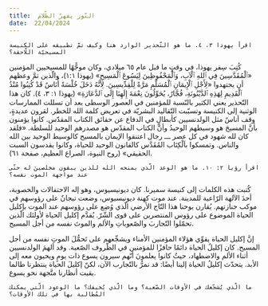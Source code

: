 ```yaml
---
title:  النّور يقهرُ الظّلام
date:  22/04/2024
---
```


`اقرأ يهوذا ٣، ٤. ما هو التّحذير الوارد هنا وكيف تمَّ تطبيقه على الكنيسة المسيحيّة اللّاحقة؟`

كُتِبَ سِفر يهوذا، في وقتٍ ما قبل عام ٦٥ ميلادي، وكان موجًّهًا للمسيحيين المؤمنين «ٱلْمُقَدَّسِينَ فِي ٱللهِ ٱلْآبِ، وَٱلْمَحْفُوظِينَ لِيَسُوعَ ٱلْمَسِيحِ» (يهوذا ١:١)، والّذين تمَّ وعظهم  أن يجتهدوا «لِأَجْلِ ٱلْإِيمَانِ ٱلْمُسَلَّمِ مَرَّةً لِلْقِدِّيسِينَ. لِأَنَّهُ دَخَلَ خُلْسَةً أُنَاسٌ قَدْ كُتِبُوا مُنْذُ ٱلْقَدِيمِ لِهَذِهِ ٱلدَّيْنُونَةِ، فُجَّارٌ، يُحَوِّلُونَ نِعْمَةَ إِلَهِنَا إِلَى ٱلدَّعَارَةِ» (يهوذا ١: ٣، ٤). كان هذا التّحذير يعني الكثير بالنّسبة للمؤمنين في العصور الوسطى بعد أن تسللت الممارسات الوثنية إلى الكنيسة وتسبّبت التّقاليد البشريّة في تعريض كلمة الله للخطر. لقرون عديدةٍ، وقف أناسٌ مثل الولدنسيين كأبطالٍ في الدفاع عن حقائق الكتاب المقدّس. كانوا يؤمنون بأنَّ المسيحَ هو وسيطهم الوحيدُ وأنَّ الكتاب المقدّس هو مصدرهم الوحيد للسلطة. «فلقد كان لله شهود في كل عصر ـــ رجال اعتنقوا الإيمان بالمسيح كالوسيط الوحيد بين الله والناس. وتمسكوا باَلْكِتَاب المُقَدَّس كالقانون الوحيد للحياة، وكانوا يقدسون السبت الحقيقي» (روح النبوة، الصراع العظيم، صفحة ٦١).

`اقرأ رؤيا ٢: ١٠. ما هو الوعد الّذي يمنحه الله للذين يبقون مخلصينَ له حتّى عند مواجهة الموت نفسه؟`

كُتبت هذه الكلمات إلى كنيسة سميرنا. كان ديونيسيوس، وهو إله الاحتفالات والخصوبة، أحدَ الآلهة الرّاعية للمدينة. عند موت كهنة ديونيسيوس، وضعت تيجانٌ على رؤوسهم في موكب جنازتهم. يُقارن يوحنا هذا التّاج الأرضي الّذي وُضِع على رؤوسهم عند الموت بإكليل الحياة الموضوع على رؤوس المنتصرين على قوى الشّرّ. يُقدَّم إكليل الحياة لأولئك الّذين تحمّلوا التّجاربَ والصّعوباتِ والألم والموتَ نفسه من أجل المسيح.

إنَّ إكليل الحياة يقوِّي هؤلاء المؤمنين الأمناء ويشجِّعهم على تَحمُّلَ الموتِ نفسه من أجل المسيح. كان إكليلُ الحياة دائمًا حافزًا للمؤمنين في الظّروف الصّعبة. وقد ألهمَ الولدنسيين أثناء الألم والاضطهاد، حيثُ كانوا يعلمونَ أنّهم سيرون يسوع ذات يومٍ ويحيون  معه إلى الأبد. يتحدّث إكليلُ الحياة إلينا أيضًا: قد نمرُّ بالتّجارب الآن، لكنّ إكليلَ الحياة ينتظرنا طالما بقيت أنظارنا متَّجهة نحو يسوع.

`ما الّذي يُشجّعك في الأوقات الصّعبة؟ وما الّذي يُخيفك؟ ما الوعود الّتي يمكنك المُطالبة بها في تلك الأوقات؟`